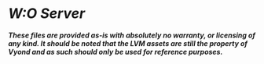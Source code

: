 # *W:O Server*
 ***These files are provided as-is with absolutely no warranty, or licensing of any kind. It should be noted that the LVM assets are still the property of Vyond and as such should only be used for reference purposes.***
